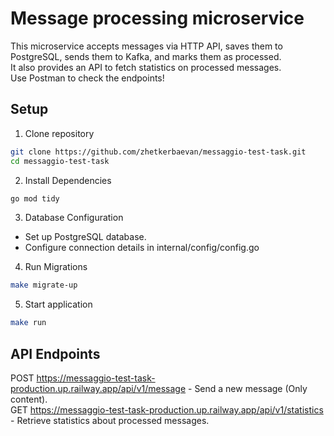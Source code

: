 # Message processing microservice  
This microservice accepts messages via HTTP API, saves them to PostgreSQL, sends them to Kafka, and marks them as processed.  
It also provides an API to fetch statistics on processed messages.   
Use Postman to check the endpoints!
## Setup
1. Clone repository
```sh
git clone https://github.com/zhetkerbaevan/messaggio-test-task.git
cd messaggio-test-task
```
2. Install Dependencies
 ```sh
go mod tidy
```
3. Database Configuration  
* Set up PostgreSQL database.  
* Configure connection details in internal/config/config.go  
4. Run Migrations
 ```sh
make migrate-up
```
5. Start application
 ```sh
make run
```
## API Endpoints
POST https://messaggio-test-task-production.up.railway.app/api/v1/message - Send a new message (Only content).      
GET https://messaggio-test-task-production.up.railway.app/api/v1/statistics - Retrieve statistics about processed messages.    
   
